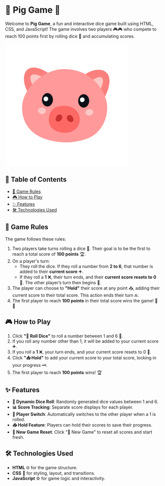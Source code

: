 # 🎲 Pig Game 🎲

Welcome to **Pig Game**, a fun and interactive dice game built using HTML, CSS, and JavaScript! The game involves two players 🎮🎮 who compete to reach 100 points first by rolling dice 🎲 and accumulating scores. 

![Pig Game Icon](imgs/pig-icon.webp)

## 📜 Table of Contents
- [📏 Game Rules](#game-rules)
- [🎮 How to Play](#how-to-play)
- [✨ Features](#features)
- [🛠 Technologies Used](#technologies-used)

## 📏 Game Rules

The game follows these rules:
1. Two players take turns rolling a dice 🎲. Their goal is to be the first to reach a total score of **100 points** 🏆.
2. On a player's turn:
   - They roll the dice. If they roll a number from **2 to 6**, that number is added to their **current score** ➕.
   - If they roll a **1** ❌, their turn ends, and their **current score resets to 0** 🔄. The other player’s turn then begins 🔄.
3. The player can choose to **"Hold"** their score at any point 📥, adding their current score to their total score. This action ends their turn 🔚.
4. The first player to reach **100 points** in their total score wins the game! 🎉🎉

## 🎮 How to Play

1. Click **"🎲 Roll Dice"** to roll a number between 1 and 6 🎯.
2. If you roll any number other than 1, it will be added to your current score ➕.
3. If you roll a **1** ❌, your turn ends, and your current score resets to 0 🔄.
4. Click **"📥 Hold"** to add your current score to your total score, locking in your progress 🗝️.
5. The first player to reach **100 points** wins! 🏆

## ✨ Features

- **🎲 Dynamic Dice Roll**: Randomly generated dice values between 1 and 6.
- **📊 Score Tracking**: Separate score displays for each player.
- **🔄 Player Switch**: Automatically switches to the other player when a 1 is rolled.
- **📥 Hold Feature**: Players can hold their scores to save their progress.
- **🔄 New Game Reset**: Click "🔄 New Game" to reset all scores and start fresh.

## 🛠 Technologies Used

- **HTML** 🌐 for the game structure.
- **CSS** 🎨 for styling, layout, and transitions.
- **JavaScript** ⚙️ for game logic and interactivity.
